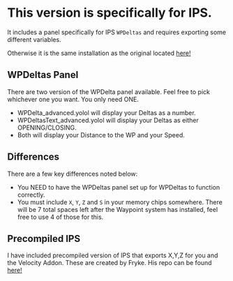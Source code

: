 # This version is specifically for IPS.

It includes a panel specifically for IPS `WPDeltas` and requires exporting some different variables.

Otherwise it is the same installation as the original located [here!](https://github.com/Aersaud/YOLOL/blob/main/Waypoint%20System/README.md)

## WPDeltas Panel
There are two version of the WPDelta panel available. Feel free to pick whichever one you want. You only need ONE.
- WPDelta_advanced.yolol will display your Deltas as a number.
- WPDeltasText_advanced.yolol will display your Deltas as either OPENING/CLOSING.
- Both will display your Distance to the WP and your Speed.


## Differences
There are a few key differences noted below:

- You NEED to have the WPDeltas panel set up for WPDeltas to function correctly.
- You must include `X`, `Y`, `Z` and `S` in your memory chips somewhere. There will be 7 total spaces left after the Waypoint system has installed, feel free to use 4 of those for this.


## Precompiled IPS
I have included precompiled version of IPS that exports X,Y,Z for you and the Velocity Addon. These are created by Fryke. His repo can be found [here!](https://github.com/Tmktahu/IPS)
